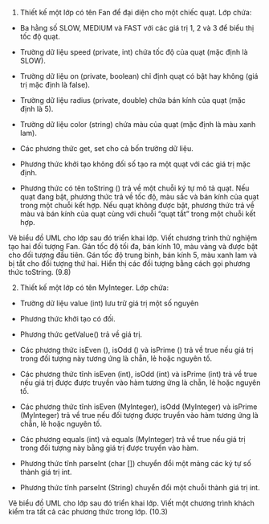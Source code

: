 1. Thiết kế một lớp có tên Fan để đại diện cho một chiếc quạt. Lớp chứa:

- Ba hằng số SLOW, MEDIUM và FAST với các giá trị 1, 2 và 3 để biểu thị tốc độ quạt.

- Trường dữ liệu speed (private, int) chứa tốc độ của quạt (mặc định là SLOW).

- Trường dữ liệu on (private, boolean) chỉ định quạt có bật hay không (giá trị mặc định là false).

- Trường dữ liệu radius (private, double) chứa bán kính của quạt (mặc định là 5).

- Trường dữ liệu color (string) chứa màu của quạt (mặc định là màu xanh lam).

- Các phương thức get, set cho cả bốn trường dữ liệu.

- Phương thức khởi tạo không đối số tạo ra một quạt với các giá trị mặc định.

- Phương thức có tên toString () trả về một chuỗi ký tự mô tả quạt. Nếu quạt đang bật, phương thức trả về tốc độ, màu sắc và bán kính của quạt trong một chuỗi kết hợp. Nếu quạt không được bật, phương thức trả về màu và bán kính của quạt cùng với chuỗi “quạt tắt” trong một chuỗi kết hợp.

Vẽ biểu đồ UML cho lớp sau đó triển khai lớp. Viết chương trình thử nghiệm tạo hai đối tượng Fan. Gán tốc độ tối đa, bán kính 10, màu vàng và được bật cho đối tượng đầu tiên. Gán tốc độ trung bình, bán kính 5, màu xanh lam và bị tắt cho đối tượng thứ hai. Hiển thị các đối tượng bằng cách gọi phương thức toString. (9.8)

2. Thiết kế một lớp có tên MyInteger. Lớp chứa:

- Trường dữ liệu value (int) lưu trữ giá trị một số nguyên

- Phương thức khởi tạo có đối.

- Phương thức getValue() trả về giá trị.

- Các phương thức isEven (), isOdd () và isPrime () trả về true nếu giá trị trong đối tượng này tương ứng là chẵn, lẻ hoặc nguyên tố.

- Các phương thức tĩnh isEven (int), isOdd (int) và isPrime (int) trả về true nếu giá trị được được truyền vào hàm tương ứng là chẵn, lẻ hoặc nguyên tố.

- Các phương thức tĩnh isEven (MyInteger), isOdd (MyInteger) và isPrime (MyInteger) trả về true nếu đối tượng được truyền vào hàm tương ứng là chẵn, lẻ hoặc nguyên tố.

- Các phương equals (int) và equals (MyInteger) trả về true nếu giá trị trong đối tượng này bằng giá trị được truyền vào hàm.

- Phương thức tĩnh parseInt (char []) chuyển đổi một mảng các ký tự số thành giá trị int.

- Phương thức tĩnh parseInt (String) chuyển đổi một chuỗi thành giá trị int.

Vẽ biểu đồ UML cho lớp sau đó triển khai lớp. Viết một chương trình khách kiểm tra tất cả các phương thức trong lớp. (10.3) 